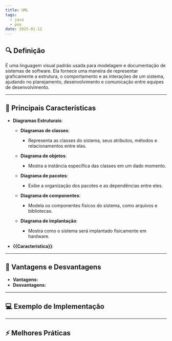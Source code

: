 ```yaml
---
title: UML
tags:
  - java
  - poo
date: 2025-01-12
---
```


## 🔍 Definição

É uma linguagem visual padrão usada para modelagem e documentação de sistemas de software. Ela fornece uma maneira de representar graficamente a estrutura, o comportamento e as interações de um sistema, ajudando no planejamento, desenvolvimento e comunicação entre equipes de desenvolvimento.

---

## 📝 Principais Características

- **Diagramas Estruturais**:
	- **Diagramas de classes**: 
		- Representa as classes do sistema, seus atributos, métodos e relacionamentos entre elas.
	- **Diagrama de objetos**: 
		- Mostra a instância específica das classes em um dado momento.
	
	- **Diagrama de pacotes**: 
		- Exibe a organização dos pacotes e as dependências entre eles.
	- **Diagrama de componentes**: 
		- Modela os componentes físicos do sistema, como arquivos e bibliotecas.
	- **Diagrama de implantação**: 
		- Mostra como o sistema será implantado fisicamente em hardware.
	
- **{{Caracteristica}}**:

---

## 🧩 Vantagens e Desvantagens

- **Vantagens:**
- **Desvantagens:**

---

## 💻 Exemplo de Implementação

---

## ⚡ Melhores Práticas
